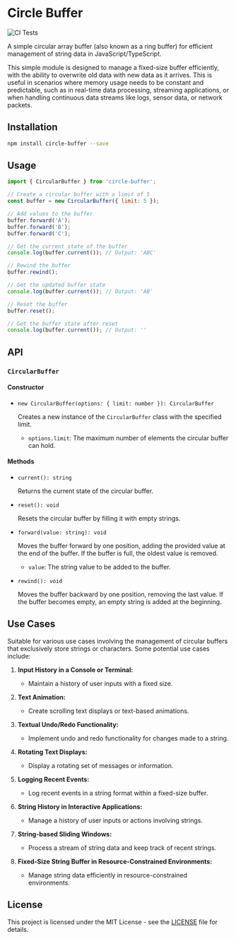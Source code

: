 # Circle Buffer

![CI Tests](https://github.com/sentrychris/circle-buffer/actions/workflows/tests.yml/badge.svg)

A simple circular array buffer (also known as a ring buffer) for efficient management of string data in JavaScript/TypeScript.

This simple module is designed to manage a fixed-size buffer efficiently, with the ability to 
overwrite old data with new data as it arrives. This is useful in scenarios where memory usage 
needs to be constant and predictable, such as in real-time data processing, streaming applications, 
or when handling continuous data streams like logs, sensor data, or network packets.

## Installation

```bash
npm install circle-buffer --save
```

## Usage

```javascript
import { CircularBuffer } from 'circle-buffer';

// Create a circular buffer with a limit of 5
const buffer = new CircularBuffer({ limit: 5 });

// Add values to the buffer
buffer.forward('A');
buffer.forward('B');
buffer.forward('C');

// Get the current state of the buffer
console.log(buffer.current()); // Output: 'ABC'

// Rewind the buffer
buffer.rewind();

// Get the updated buffer state
console.log(buffer.current()); // Output: 'AB'

// Reset the buffer
buffer.reset();

// Get the buffer state after reset
console.log(buffer.current()); // Output: ''
```

## API

### `CircularBuffer`

#### Constructor

- `new CircularBuffer(options: { limit: number }): CircularBuffer`

  Creates a new instance of the `CircularBuffer` class with the specified limit.

  - `options.limit`: The maximum number of elements the circular buffer can hold.

#### Methods

- `current(): string`

  Returns the current state of the circular buffer.

- `reset(): void`

  Resets the circular buffer by filling it with empty strings.

- `forward(value: string): void`

  Moves the buffer forward by one position, adding the provided value at the end of the buffer. If the buffer is full, the oldest value is removed.

  - `value`: The string value to be added to the buffer.

- `rewind(): void`

  Moves the buffer backward by one position, removing the last value. If the buffer becomes empty, an empty string is added at the beginning.

## Use Cases

Suitable for various use cases involving the management of circular buffers that exclusively store strings or characters. Some potential use cases include:

1. **Input History in a Console or Terminal:**

   - Maintain a history of user inputs with a fixed size.

2. **Text Animation:**

   - Create scrolling text displays or text-based animations.

3. **Textual Undo/Redo Functionality:**

   - Implement undo and redo functionality for changes made to a string.

4. **Rotating Text Displays:**

   - Display a rotating set of messages or information.

5. **Logging Recent Events:**

   - Log recent events in a string format within a fixed-size buffer.

6. **String History in Interactive Applications:**

   - Manage a history of user inputs or actions involving strings.

7. **String-based Sliding Windows:**

   - Process a stream of string data and keep track of recent strings.

8. **Fixed-Size String Buffer in Resource-Constrained Environments:**
   - Manage string data efficiently in resource-constrained environments.

## License

This project is licensed under the MIT License - see the [LICENSE](LICENSE) file for details.
